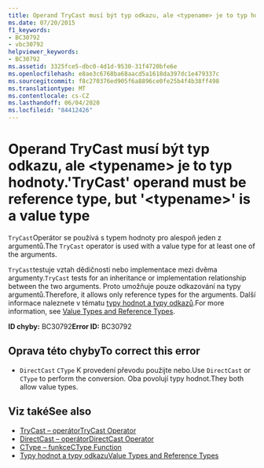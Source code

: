```yaml
---
title: Operand TryCast musí být typ odkazu, ale <typename> je to typ hodnoty.
ms.date: 07/20/2015
f1_keywords:
- BC30792
- vbc30792
helpviewer_keywords:
- BC30792
ms.assetid: 3325fce5-dbc0-4d1d-9530-31f4720bfe6e
ms.openlocfilehash: e8ae3c6768ba68aacd5a1618da397dc1e479337c
ms.sourcegitcommit: f8c270376ed905f6a8896ce0fe25b4f4b38ff498
ms.translationtype: MT
ms.contentlocale: cs-CZ
ms.lasthandoff: 06/04/2020
ms.locfileid: "84412426"
---
```

# <a name="trycast-operand-must-be-reference-type-but-typename-is-a-value-type"></a><span data-ttu-id="98c18-102">Operand TryCast musí být typ odkazu, ale \<typename> je to typ hodnoty.</span><span class="sxs-lookup"><span data-stu-id="98c18-102">'TryCast' operand must be reference type, but '\<typename>' is a value type</span></span>
<span data-ttu-id="98c18-103">`TryCast`Operátor se používá s typem hodnoty pro alespoň jeden z argumentů.</span><span class="sxs-lookup"><span data-stu-id="98c18-103">The `TryCast` operator is used with a value type for at least one of the arguments.</span></span>  
  
 <span data-ttu-id="98c18-104">`TryCast`testuje vztah dědičnosti nebo implementace mezi dvěma argumenty.</span><span class="sxs-lookup"><span data-stu-id="98c18-104">`TryCast` tests for an inheritance or implementation relationship between the two arguments.</span></span> <span data-ttu-id="98c18-105">Proto umožňuje pouze odkazování na typy argumentů.</span><span class="sxs-lookup"><span data-stu-id="98c18-105">Therefore, it allows only reference types for the arguments.</span></span> <span data-ttu-id="98c18-106">Další informace naleznete v tématu [typy hodnot a typy odkazů](../programming-guide/language-features/data-types/value-types-and-reference-types.md).</span><span class="sxs-lookup"><span data-stu-id="98c18-106">For more information, see [Value Types and Reference Types](../programming-guide/language-features/data-types/value-types-and-reference-types.md).</span></span>  
  
 <span data-ttu-id="98c18-107">**ID chyby:** BC30792</span><span class="sxs-lookup"><span data-stu-id="98c18-107">**Error ID:** BC30792</span></span>  
  
## <a name="to-correct-this-error"></a><span data-ttu-id="98c18-108">Oprava této chyby</span><span class="sxs-lookup"><span data-stu-id="98c18-108">To correct this error</span></span>  
  
- <span data-ttu-id="98c18-109">`DirectCast` `CType` K provedení převodu použijte nebo.</span><span class="sxs-lookup"><span data-stu-id="98c18-109">Use `DirectCast` or `CType` to perform the conversion.</span></span> <span data-ttu-id="98c18-110">Oba povolují typy hodnot.</span><span class="sxs-lookup"><span data-stu-id="98c18-110">They both allow value types.</span></span>  
  
## <a name="see-also"></a><span data-ttu-id="98c18-111">Viz také</span><span class="sxs-lookup"><span data-stu-id="98c18-111">See also</span></span>

- [<span data-ttu-id="98c18-112">TryCast – operátor</span><span class="sxs-lookup"><span data-stu-id="98c18-112">TryCast Operator</span></span>](../language-reference/operators/trycast-operator.md)
- [<span data-ttu-id="98c18-113">DirectCast – operátor</span><span class="sxs-lookup"><span data-stu-id="98c18-113">DirectCast Operator</span></span>](../language-reference/operators/directcast-operator.md)
- [<span data-ttu-id="98c18-114">CType – funkce</span><span class="sxs-lookup"><span data-stu-id="98c18-114">CType Function</span></span>](../language-reference/functions/ctype-function.md)
- [<span data-ttu-id="98c18-115">Typy hodnot a typy odkazu</span><span class="sxs-lookup"><span data-stu-id="98c18-115">Value Types and Reference Types</span></span>](../programming-guide/language-features/data-types/value-types-and-reference-types.md)

